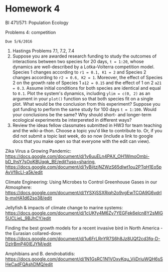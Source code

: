 # Homework 4

BI 471/571:  Population Ecology     	

Problems 4: competition

`Due 5/6/2016`
 
1. Hastings Problems 7.1, 7.2, 7.4
2. Suppose you are awarded research funding to study the outcomes of interactions between two species for 20 days, `t = 1:20`, whose dynamics are well-described by a Lotka-Volterra competition model. Species 1 changes according to `r1 = 0.1, K1 = 2` and Species 2 changes according to `r2 = 0.6, K2 = 1`. Moreover, the effect of Species 2 on the growth rate of Species 1 `a12 = 0.15` and the effect of 1 on 2 `a21 = 0.3`. Assume initial conditions for both species are identical and equal to `0.1`. Plot the system's dynamics, including `ylim = c(0, 2)` as an argument in your `plot()` function so that both species fit on a single plot. What would be the conclusion from this experiment? Suppose you got funding to perform the same study for 100 days `t = 1:100`. Would your conclusions be the same? Why should short- and longer-term ecological experiments be interpereted in different ways?
3. Review the ideas fellow classmates submitted in HW3 for team teaching and the wiki-a-thon.  Choose a topic you'd like to contribute to.  Or, if you did not submit a topic last week, do so now (include a link to google docs that you make open so that everyone with the edit can view).

Zika Virus a Growing Pandemic: https://docs.google.com/document/d/1v6uuELn4PAX_OH1WmoOmbi-bD_IhsY7sOoKBUqqk_BE/edit?usp=sharing, https://docs.google.com/document/d/1yBjitzjNZWzS65dlwt1ou2PTqH1Eo5pAvVf8cLl-a5k/edit

Climate Engineering: Using Microbes to Control Greenhouse Gases in our Atmosphere:  https://docs.google.com/document/d/1YSXjSSXRiqh2o9vgEwTCOA9G6vdrIb-mxHA1d62so38/edit

Jellyfish & impacts of climate change to marine systems:  https://docs.google.com/document/d/1cUKfy4M6Zv7YEGFek6elcn8Y2sMlG5UCLieL_9BJhCY/edit

Finding the best growth models for a recent invasive bird in North America - the Eurasian collared-dove:  https://docs.google.com/document/d/1u6FrLRnYR7S6h8Jz8UQf2cd3fq-D-DzlrBmP40IEJYM/edit

Amphibians and B. dendrobatidis:  https://docs.google.com/document/d/1N1GsRC1N1VOxvKqu_ViiDriuWQH6sSHeCadFQAshDMQ/edit








